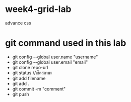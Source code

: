 # week4-grid-lab
advance css
# git command used in this lab
- git config --global user.name "username"
- git config --global user.email "email"
- git clone repo-url
- git status //เช็คสถานะ
- git add filename
- git add .
- git commit -m "comment"
- git push